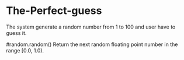# The-Perfect-guess
The system generate a random number from 1 to 100 and user have to guess it.

#random.random()
Return the next random floating point number in the range [0.0, 1.0).

